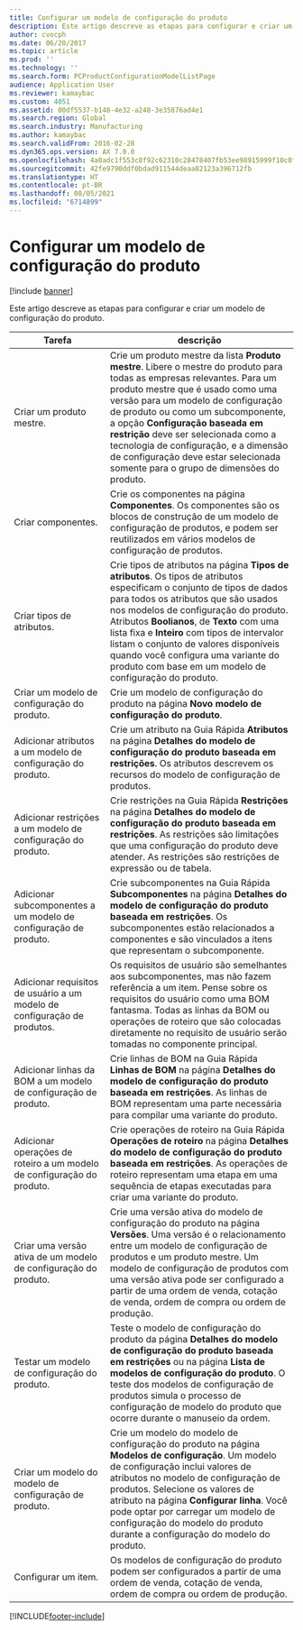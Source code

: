 ```yaml
---
title: Configurar um modelo de configuração do produto
description: Este artigo descreve as etapas para configurar e criar um modelo de configuração do produto.
author: cvocph
ms.date: 06/20/2017
ms.topic: article
ms.prod: ''
ms.technology: ''
ms.search.form: PCProductConfigurationModelListPage
audience: Application User
ms.reviewer: kamaybac
ms.custom: 4051
ms.assetid: 00df5537-b148-4e32-a248-3e35876ad4e1
ms.search.region: Global
ms.search.industry: Manufacturing
ms.author: kamaybac
ms.search.validFrom: 2016-02-28
ms.dyn365.ops.version: AX 7.0.0
ms.openlocfilehash: 4a0adc1f553c8f92c62310c28478407fb53ee98915999f10c0fa4f42e00995f7
ms.sourcegitcommit: 42fe9790ddf0bdad911544deaa82123a396712fb
ms.translationtype: HT
ms.contentlocale: pt-BR
ms.lasthandoff: 08/05/2021
ms.locfileid: "6714899"
---
```

# <a name="set-up-a-product-configuration-model"></a>Configurar um modelo de configuração do produto

[!include [banner](../includes/banner.md)]

Este artigo descreve as etapas para configurar e criar um modelo de configuração do produto.

| Tarefa                                                        | descrição                                                                                                                                                                                                                                                                                                                                                                                        |
|-------------------------------------------------------------|----------------------------------------------------------------------------------------------------------------------------------------------------------------------------------------------------------------------------------------------------------------------------------------------------------------------------------------------------------------------------------------------------|
| Criar um produto mestre.                                    | Crie um produto mestre da lista **Produto mestre**. Libere o mestre do produto para todas as empresas relevantes. Para um produto mestre que é usado como uma versão para um modelo de configuração de produto ou como um subcomponente, a opção **Configuração baseada em restrição** deve ser selecionada como a tecnologia de configuração, e a dimensão de configuração deve estar selecionada somente para o grupo de dimensões do produto. |
| Criar componentes.                                          | Crie os componentes na página **Componentes**. Os componentes são os blocos de construção de um modelo de configuração de produtos, e podem ser reutilizados em vários modelos de configuração de produtos.                                                                                                                                                                                                                      |
| Criar tipos de atributos.                                     | Crie tipos de atributos na página **Tipos de atributos**. Os tipos de atributos especificam o conjunto de tipos de dados para todos os atributos que são usados nos modelos de configuração do produto. Atributos **Boolianos**, de **Texto** com uma lista fixa e **Inteiro** com tipos de intervalor listam o conjunto de valores disponíveis quando você configura uma variante do produto com base em um modelo de configuração do produto.       |
| Criar um modelo de configuração do produto.                       | Crie um modelo de configuração do produto na página **Novo modelo de configuração do produto**.                                                                                                                                                                                                                                                                                                              |
| Adicionar atributos a um modelo de configuração do produto.            | Crie um atributo na Guia Rápida **Atributos** na página **Detalhes do modelo de configuração do produto baseada em restrições**. Os atributos descrevem os recursos do modelo de configuração de produtos.                                                                                                                                                                                                       |
| Adicionar restrições a um modelo de configuração do produto.           | Crie restrições na Guia Rápida **Restrições** na página **Detalhes do modelo de configuração do produto baseada em restrições**. As restrições são limitações que uma configuração do produto deve atender. As restrições são restrições de expressão ou de tabela.                                                                                                                                 |
| Adicionar subcomponentes a um modelo de configuração de produto.         | Crie subcomponentes na Guia Rápida **Subcomponentes** na página **Detalhes do modelo de configuração do produto baseada em restrições**. Os subcomponentes estão relacionados a componentes e são vinculados a itens que representam o subcomponente.                                                                                                                                                                       |
| Adicionar requisitos de usuário a um modelo de configuração de produtos.     | Os requisitos de usuário são semelhantes aos subcomponentes, mas não fazem referência a um item. Pense sobre os requisitos do usuário como uma BOM fantasma. Todas as linhas da BOM ou operações de roteiro que são colocadas diretamente no requisito de usuário serão tomadas no componente principal.                                                                                                                       |
| Adicionar linhas da BOM a um modelo de configuração de produto.             | Crie linhas de BOM na Guia Rápida **Linhas de BOM** na página **Detalhes do modelo de configuração do produto baseada em restrições**. As linhas de BOM representam uma parte necessária para compilar uma variante do produto.                                                                                                                                                                                                 |
| Adicionar operações de roteiro a um modelo de configuração do produto.      | Crie operações de roteiro na Guia Rápida **Operações de roteiro** na página **Detalhes do modelo de configuração do produto baseada em restrições**. As operações de roteiro representam uma etapa em uma sequência de etapas executadas para criar uma variante do produto.                                                                                                                                                    |
| Criar uma versão ativa de um modelo de configuração do produto. | Crie uma versão ativa do modelo de configuração do produto na página **Versões**. Uma versão é o relacionamento entre um modelo de configuração de produtos e um produto mestre. Um modelo de configuração de produtos com uma versão ativa pode ser configurado a partir de uma ordem de venda, cotação de venda, ordem de compra ou ordem de produção.                                                               |
| Testar um modelo de configuração do produto.                         | Teste o modelo de configuração do produto da página **Detalhes do modelo de configuração do produto baseada em restrições** ou na página **Lista de modelos de configuração do produto**. O teste dos modelos de configuração de produtos simula o processo de configuração de modelo do produto que ocorre durante o manuseio da ordem.                                                                                                |
| Criar um modelo do modelo de configuração de produto.                | Crie um modelo do modelo de configuração do produto na página **Modelos de configuração**. Um modelo de configuração inclui valores de atributos no modelo de configuração de produtos. Selecione os valores de atributo na página **Configurar linha**. Você pode optar por carregar um modelo de configuração do modelo do produto durante a configuração do modelo do produto.                                                   |
| Configurar um item.                                          | Os modelos de configuração do produto podem ser configurados a partir de uma ordem de venda, cotação de venda, ordem de compra ou ordem de produção.                                                                                                                                                                                                                                                                           |







[!INCLUDE[footer-include](../../includes/footer-banner.md)]